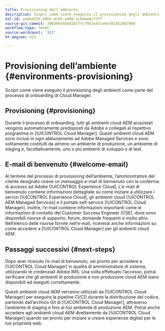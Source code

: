```yaml
---
title: Provisioning dell’ambiente
description: Scopri come viene eseguito il provisioning degli ambienti come parte del processo di onboarding di Cloud Manager.
exl-id: eade4255-89b5-4c65-a498-1c6d4e8c73ff
source-git-commit: 200366e5db92b7ffc79b7a47ce8e7825b29b7969
workflow-type: tm+mt
source-wordcount: '312'
ht-degree: 91%

---
```



# Provisioning dell’ambiente {#environments-provisioning}

Scopri come viene eseguito il provisioning degli ambienti come parte del processo di onboarding di Cloud Manager.

## Provisioning {#provisioning}

Durante il processo di onboarding, tutti gli ambienti cloud AEM acquistati vengono automaticamente predisposti da Adobe e collegati al rispettivo programma in [!UICONTROL Cloud Manager]. Questi ambienti cloud AEM sono inclusi in ogni abbonamento ad Adobe Managed Services e sono solitamente costituiti da almeno un ambiente di produzione, un ambiente di staging e, facoltativamente, uno o più ambienti di sviluppo o di test.

## E-mail di benvenuto {#welcome-email}

Al termine del processo di provisioning dell’ambiente, l’amministratore del cliente designato riceve un messaggio e-mail di benvenuto con la conferma di accesso ad Adobe [!UICONTROL Experience Cloud]. L&#39;e-mail di benvenuto contiene informazioni dettagliate su come iniziare a utilizzare i servizi [!UICONTROL Experience Cloud], gli ambienti cloud [!UICONTROL AEM Managed Services] e il portale self-service [!UICONTROL Cloud Manager]. Inoltre, l’e-mail contiene informazioni importanti come le informazioni di contatto del Customer Success Engineer (CSE), dove sono disponibili risorse di supporto, forum, domande frequenti e molto altro. Nell’elenco delle risorse fornite nell’e-mail, riceverai anche informazioni su come accedere a [!UICONTROL Cloud Manager] per gli ambienti cloud AEM.

## Passaggi successivi {#next-steps}

Dopo aver ricevuto l’e-mail di benvenuto, sei pronto per accedere a [!UICONTROL Cloud Manager] in qualità di amministratore di sistema, utilizzando le credenziali Adobe IMS. Una volta effettuato l’accesso, potrai verificare che gli ambienti di produzione e non produzione cloud AEM siano disponibili ed eseguiti correttamente.

Questi ambienti cloud AEM verranno utilizzati da [!UICONTROL Cloud Manager] per eseguire la pipeline CI/CD durante la distribuzione del codice, partendo dall’archivio Git di [!UICONTROL Cloud Manager], attraverso l’ambiente di staging e fino al tuo ambiente di produzione AEM. Potrai anche accedere agli ambienti cloud AEM direttamente da [!UICONTROL Cloud Manager] quando sei pronto per iniziare a creare esperienze digitali per le tue proprietà web.
